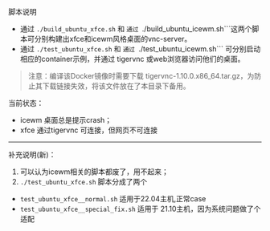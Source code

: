 
脚本说明
- 通过 ```./build_ubuntu_xfce.sh``` 和 ```通过 ```./build_ubuntu_icewm.sh```这两个脚本可分别构建出xfce和icewm风格桌面的vnc-server。
- 通过 ```./test_ubuntu_xfce.sh``` 和 ```通过 ```./test_ubuntu_icewm.sh``` 可分别启动相应的container示例，并通过 tigervnc 或web浏览器访问他们的桌面。


> 注意：编译该Docker镜像时需要下载 tigervnc-1.10.0.x86_64.tar.gz，为防止其下载链接失效，将该文件放在了本目录下备用。



当前状态：

- icewm 桌面总是提示crash；
- xfce 通过tigervnc 可连接，但网页不可连接

-----------

补充说明(新)：
1. 可以认为icewm相关的脚本都废了，用不起来；
2. ```./test_ubuntu_xfce.sh``` 脚本分成了两个
  - ```test_ubuntu_xfce__normal.sh``` 适用于22.04主机,正常case
  - ```test_ubuntu_xfce__special_fix.sh``` 适用于 21.10主机，因为系统问题做了个适配
